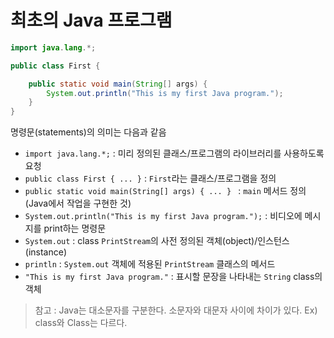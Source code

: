 # 최초의 Java 프로그램

```java
import java.lang.*;

public class First {

    public static void main(String[] args) {
        System.out.println("This is my first Java program.");
    }
}
```

명령문(statements)의 의미는 다음과 같음
- `import java.lang.*;` : 미리 정의된 클래스/프로그램의 라이브러리를 사용하도록 요청
- `public class First { ... }` : `First`라는 클래스/프로그램을 정의
- `public static void main(String[] args) { ... } ` : `main` 메서드 정의 (Java에서 작업을 구현한 것)
- `System.out.println("This is my first Java program.");` : 비디오에 메시지를 print하는 명령문
- `System.out` : class `PrintStream`의 사전 정의된 객체(object)/인스턴스(instance)
- `println` : `System.out` 객체에 적용된 `PrintStream` 클래스의 메서드
- `"This is my first Java program."` : 표시할 문장을 나타내는 `String` class의 객체

> 참고 : Java는 대소문자를 구분한다. 소문자와 대문자 사이에 차이가 있다. Ex) class와 Class는 다르다.